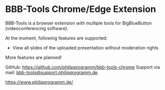 # BBB-Tools Chrome/Edge Extension

BBB-Tools is a browser extension with multiple tools for BigBlueButton (videoconferencing software).

At the moment, following features are supported:

- View all slides of the uploaded presentation without moderation rights

More features are planned!

GitHub: https://github.com/philipprogramm/bbb-tools-chrome
Support via mail: bbb-tools@support.philipprogramm.de

https://www.philipprogramm.de/